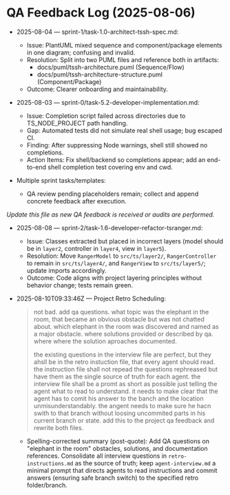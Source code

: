 # QA Feedback Log (2025-08-06)

- 2025-08-04 — sprint-1/task-1.0-architect-tssh-spec.md:
  - Issue: PlantUML mixed sequence and component/package elements in one diagram; confusing and invalid.
  - Resolution: Split into two PUML files and reference both in artifacts:
    - docs/puml/tssh-architecture.puml (Sequence/Flow)
    - docs/puml/tssh-architecture-structure.puml (Component/Package)
  - Outcome: Clearer onboarding and maintainability.

- 2025-08-03 — sprint-0/task-5.2-developer-implementation.md:
  - Issue: Completion script failed across directories due to TS_NODE_PROJECT path handling.
  - Gap: Automated tests did not simulate real shell usage; bug escaped CI.
  - Finding: After suppressing Node warnings, shell still showed no completions.
  - Action Items: Fix shell/backend so completions appear; add an end-to-end shell completion test covering env and cwd.

- Multiple sprint tasks/templates:
  - QA review pending placeholders remain; collect and append concrete feedback after execution.

*Update this file as new QA feedback is received or audits are performed.*

- 2025-08-08 — sprint-2/task-1.6-developer-refactor-tsranger.md:
  - Issue: Classes extracted but placed in incorrect layers (model should be in `layer2`, controller in `layer4`, view in `layer5`).
  - Resolution: Move `RangerModel` to `src/ts/layer2/`, `RangerController` to remain in `src/ts/layer4/`, and `RangerView` to `src/ts/layer5/`; update imports accordingly.
  - Outcome: Code aligns with project layering principles without behavior change; tests remain green.

- 2025-08-10T09:33:46Z — Project Retro Scheduling:
  > not bad. add  qa questions. what topic was the elephant in the room, that became an obvious obstacle but was not chatted about. which elephant in the room was discovered and named as a major obstacle. where solutions provided or described by qa. where where the solution aproaches documented.
  > 
  > the existing questions in the interview file are perfect, but they ahsll be in the retro instuction file, that every agent should read. the instruction file shall not repead the questions rephreased but have them as the single source of truth for each agent. the interview file shall be a promt as short as possible just telling the agent what to read to understand. it needs to make clear that the agent has to comit his answer to the banch and the location unmisunderstandably. the angent needs to make sure he hacn swith to that branch without loosing uncommited parts in his current branch or state. add this to the project qa feedback and rewrite both files.
  - Spelling-corrected summary (post-quote): Add QA questions on "elephant in the room" obstacles, solutions, and documentation references. Consolidate all interview questions in `retro-instructions.md` as the source of truth; keep `agent-interview.md` a minimal prompt that directs agents to read instructions and commit answers (ensuring safe branch switch) to the specified retro folder/branch.
